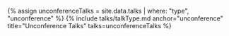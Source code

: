 {% assign unconferenceTalks = site.data.talks | where: "type", "unconference" %}
{% include talks/talkType.md anchor="unconference" title="Unconference Talks" talks=unconferenceTalks %}